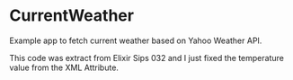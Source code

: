 CurrentWeather
==============

Example app to fetch current weather based on Yahoo Weather API.

This code was extract from Elixir Sips 032 and I just fixed the
temperature value from the XML Attribute.
